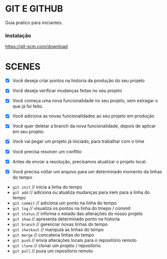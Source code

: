 # GIT E GITHUB

Guia pratico para iniciantes.

### Instalação

https://git-scm.com/download

# SCENES

- [x] Você deseja criar pontos na historia da produção do seu projeto
- [x] Você deseja verificar mudanças feitas no seu projeto

- [x] Você começa uma nova funcionalidade no seu projeto, sem estragar o que já foi feito.
- [x] Você adiciona as novas funcionalidades ao seu projeto em produção
- [x] Você quer deletar a branch da nova funcionalidade, depois de aplicar em seu projeto.

- [x] Você vai pegar um projeto já iniciado, para trabalhar com o time
- [x] Você precisa resolver um conflito
- [x] Antes de enviar a resolução, precisamos atualizar o projeto local.
- [x] Você precisa voltar um arquivo para um determinado momento da linhas do tempo

* `git init` // inicia a linha do tempo
* `git add` // adiciona ou atualiza mudanças para irem para a linha do tempo
* `git commit` // adiciona um ponto na linha do tempo
* `git log` // visualiza os pontos na linha do tmepo / commit
* `git status` // informa o estado das alterações do nosso projeto
* `git show` // apresenta determinado ponto na historia
* `git branch` // gerenciar novas linhas do tempo
* `git checkout` // manipula as linhas do tempo
* `git merge` // concatena linhas do tempo
* `git push` // envia alterações locais para o repositório remoto
* `git clone` // clonar um projeto / repositório
* `git pull` // puxa um repositorio remoto
